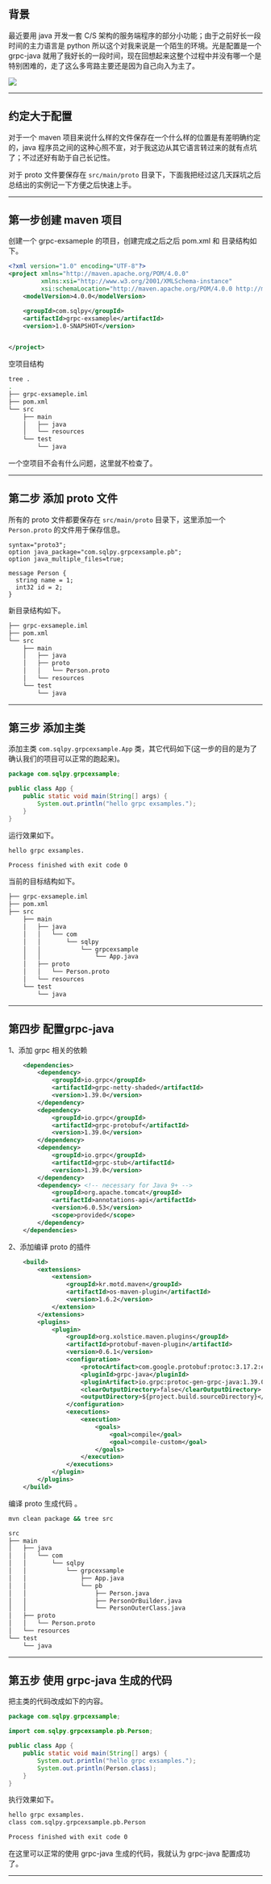 ## 背景
最近要用 java 开发一套 C/S 架构的服务端程序的部分小功能；由于之前好长一段时间的主力语言是 python 所以这个对我来说是一个陌生的环境。光是配置是一个 grpc-java 就用了我好长的一段时间，现在回想起来这整个过程中并没有哪一个是特别困难的，走了这么多弯路主要还是因为自己向入为主了。

![](static/2021-02/andrea-de-santis-iw-idGUJzHQ-unsplash.jpg)

---

## 约定大于配置
对于一个 maven 项目来说什么样的文件保存在一个什么样的位置是有差明确约定的，java 程序员之间的这种心照不宣，对于我这边从其它语言转过来的就有点坑了；不过还好有助于自己长记性。

对于 proto 文件要保存在 `src/main/proto` 目录下，下面我把经过这几天踩坑之后总结出的实例记一下方便之后快速上手。

---

## 第一步创建 maven 项目
创建一个 grpc-exsameple 的项目，创建完成之后之后 pom.xml 和 目录结构如下。
```pom.xml
<?xml version="1.0" encoding="UTF-8"?>
<project xmlns="http://maven.apache.org/POM/4.0.0"
         xmlns:xsi="http://www.w3.org/2001/XMLSchema-instance"
         xsi:schemaLocation="http://maven.apache.org/POM/4.0.0 http://maven.apache.org/xsd/maven-4.0.0.xsd">
    <modelVersion>4.0.0</modelVersion>

    <groupId>com.sqlpy</groupId>
    <artifactId>grpc-exsameple</artifactId>
    <version>1.0-SNAPSHOT</version>


</project>
```
空项目结构
```bash
tree .
.
├── grpc-exsameple.iml
├── pom.xml
└── src
    ├── main
    │   ├── java
    │   └── resources
    └── test
        └── java

```
一个空项目不会有什么问题，这里就不检查了。

---

## 第二步 添加 proto 文件
所有的 proto 文件都要保存在 `src/main/proto` 目录下，这里添加一个 `Person.proto` 的文件用于保存信息。
```proto3
syntax="proto3";
option java_package="com.sqlpy.grpcexsample.pb";
option java_multiple_files=true;

message Person {
  string name = 1;
  int32 id = 2;
}
```
新目录结构如下。
```bash
├── grpc-exsameple.iml
├── pom.xml
└── src
    ├── main
    │   ├── java
    │   ├── proto
    │   │   └── Person.proto
    │   └── resources
    └── test
        └── java

```

---

## 第三步 添加主类
添加主类 `com.sqlpy.grpcexsample.App` 类，其它代码如下(这一步的目的是为了确认我们的项目可以正常的跑起来)。
```java
package com.sqlpy.grpcexsample;

public class App {
    public static void main(String[] args) {
        System.out.println("hello grpc exsamples.");
    }
}
```
运行效果如下。
```bash
hello grpc exsamples.

Process finished with exit code 0
```
当前的目标结构如下。
```bash
├── grpc-exsameple.iml
├── pom.xml
├── src
    ├── main
    │   ├── java
    │   │   └── com
    │   │       └── sqlpy
    │   │           └── grpcexsample
    │   │               └── App.java
    │   ├── proto
    │   │   └── Person.proto
    │   └── resources
    └── test
        └── java

```

---

## 第四步 配置grpc-java
1、添加 grpc 相关的依赖
```xml
    <dependencies>
        <dependency>
            <groupId>io.grpc</groupId>
            <artifactId>grpc-netty-shaded</artifactId>
            <version>1.39.0</version>
        </dependency>
        <dependency>
            <groupId>io.grpc</groupId>
            <artifactId>grpc-protobuf</artifactId>
            <version>1.39.0</version>
        </dependency>
        <dependency>
            <groupId>io.grpc</groupId>
            <artifactId>grpc-stub</artifactId>
            <version>1.39.0</version>
        </dependency>
        <dependency> <!-- necessary for Java 9+ -->
            <groupId>org.apache.tomcat</groupId>
            <artifactId>annotations-api</artifactId>
            <version>6.0.53</version>
            <scope>provided</scope>
        </dependency>
    </dependencies>
```
2、添加编译 proto 的插件
```xml
    <build>
        <extensions>
            <extension>
                <groupId>kr.motd.maven</groupId>
                <artifactId>os-maven-plugin</artifactId>
                <version>1.6.2</version>
            </extension>
        </extensions>
        <plugins>
            <plugin>
                <groupId>org.xolstice.maven.plugins</groupId>
                <artifactId>protobuf-maven-plugin</artifactId>
                <version>0.6.1</version>
                <configuration>
                    <protocArtifact>com.google.protobuf:protoc:3.17.2:exe:${os.detected.classifier}</protocArtifact>
                    <pluginId>grpc-java</pluginId>
                    <pluginArtifact>io.grpc:protoc-gen-grpc-java:1.39.0:exe:${os.detected.classifier}</pluginArtifact>
                    <clearOutputDirectory>false</clearOutputDirectory>
                    <outputDirectory>${project.build.sourceDirectory}</outputDirectory>
                </configuration>
                <executions>
                    <execution>
                        <goals>
                            <goal>compile</goal>
                            <goal>compile-custom</goal>
                        </goals>
                    </execution>
                </executions>
            </plugin>
        </plugins>
    </build>
```
编译 proto 生成代码 。
```bash
mvn clean package && tree src

src
├── main
│   ├── java
│   │   └── com
│   │       └── sqlpy
│   │           └── grpcexsample
│   │               ├── App.java
│   │               └── pb
│   │                   ├── Person.java
│   │                   ├── PersonOrBuilder.java
│   │                   └── PersonOuterClass.java
│   ├── proto
│   │   └── Person.proto
│   └── resources
└── test
    └── java
```

---

## 第五步 使用 grpc-java 生成的代码
把主类的代码改成如下的内容。
```java
package com.sqlpy.grpcexsample;

import com.sqlpy.grpcexsample.pb.Person;

public class App {
    public static void main(String[] args) {
        System.out.println("hello grpc exsamples.");
        System.out.println(Person.class);
    }
}
```
执行效果如下。
```bash
hello grpc exsamples.
class com.sqlpy.grpcexsample.pb.Person

Process finished with exit code 0
```
在这里可以正常的使用 grpc-java 生成的代码，我就认为 grpc-java 配置成功了。

---

